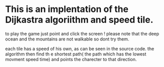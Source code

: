 # This is an implentation of the Dijkastra algoriithm and speed tile.

to play the game just point and click the screen !
please note that the deep ocean and the mountains are not walkable so dont try them.

each tile has a speed of his own, as can be seen in the source code.
the algorithm then find th e shortest path( the path which has the lowest movment speed time)
and points the charecter to that direction.
